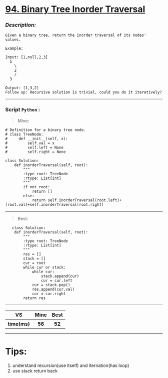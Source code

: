 
#  **[94. Binary Tree Inorder Traversal](https://leetcode.com/problems/binary-tree-inorder-traversal/description/)**

### *Description:*
    Given a binary tree, return the inorder traversal of its nodes' values.

    Example:

    Input: [1,null,2,3]
      1
        \
        2
        /
      3

    Output: [1,3,2]
    Follow up: Recursive solution is trivial, could you do it iteratively?

---


### Script `Python` :

> Mine:
```
# Definition for a binary tree node.
# class TreeNode:
#     def __init__(self, x):
#         self.val = x
#         self.left = None
#         self.right = None

class Solution:
    def inorderTraversal(self, root):
        """
        :type root: TreeNode
        :rtype: List[int]
        """
        if not root:
            return []
        else:
            return self.inorderTraversal(root.left)+[root.val]+self.inorderTraversal(root.right)
```
___

                        
> Best:
```
   class Solution:
    def inorderTraversal(self, root):
        """
        :type root: TreeNode
        :rtype: List[int]
        """
        res = []
        stack = []
        cur = root
        while cur or stack:
            while cur:
                stack.append(cur)
                cur = cur.left
            cur = stack.pop()
            res.append(cur.val)
            cur = cur.right
        return res
```
___
 

<table>
  <tr>
    <th>VS</th>
    <th>Mine</th>
    <th>Best</th>
  </tr>
    <tr>
    <th>time(ms)</th>
    <th>56</th>
    <th>52</th>
<table>

___

# Tips:
1. understand recursion(use itself) and iternation(has loop)
2. use stack return back




        
